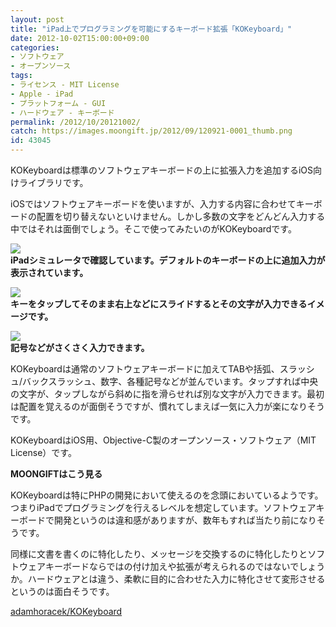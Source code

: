```yaml
---
layout: post
title: "iPad上でプログラミングを可能にするキーボード拡張「KOKeyboard」"
date: 2012-10-02T15:00:00+09:00
categories:
- ソフトウェア
- オープンソース
tags: 
- ライセンス - MIT License
- Apple - iPad
- プラットフォーム - GUI
- ハードウェア - キーボード
permalink: /2012/10/20121002/
catch: https://images.moongift.jp/2012/09/120921-0001_thumb.png
id: 43045
---
```

KOKeyboardは標準のソフトウェアキーボードの上に拡張入力を追加するiOS向けライブラリです。

  

iOSではソフトウェアキーボードを使いますが、入力する内容に合わせてキーボードの配置を切り替えないといけません。しかし多数の文字をどんどん入力する中ではそれは面倒でしょう。そこで使ってみたいのがKOKeyboardです。

  

[![](https://images.moongift.jp/2012/09/Screenshot-2012-09-21-14.42.17_thumb.png)](https://images.moongift.jp/2012/09/Screenshot-2012-09-21-14.42.17.png)  
**iPadシミュレータで確認しています。デフォルトのキーボードの上に追加入力が表示されています。**

  

[![](https://images.moongift.jp/2012/09/120921-0001_thumb.png)](https://images.moongift.jp/2012/09/120921-0001.png)  
**キーをタップしてそのまま右上などにスライドするとその文字が入力できるイメージです。**

  

[![](https://images.moongift.jp/2012/09/Screenshot-2012-09-21-14.43.23_thumb.png)](https://images.moongift.jp/2012/09/Screenshot-2012-09-21-14.43.23.png)  
**記号などがさくさく入力できます。**

  

KOKeyboardは通常のソフトウェアキーボードに加えてTABや括弧、スラッシュ/バックスラッシュ、数字、各種記号などが並んでいます。タップすれば中央の文字が、タップしながら斜めに指を滑らせれば別な文字が入力できます。最初は配置を覚えるのが面倒そうですが、慣れてしまえば一気に入力が楽になりそうです。

  

KOKeyboardはiOS用、Objective-C製のオープンソース・ソフトウェア（MIT License）です。

  
  
  

**MOONGIFTはこう見る**

  

KOKeyboardは特にPHPの開発において使えるのを念頭においているようです。つまりiPadでプログラミングを行えるレベルを想定しています。ソフトウェアキーボードで開発というのは違和感がありますが、数年もすれば当たり前になりそうです。

  

同様に文書を書くのに特化したり、メッセージを交換するのに特化したりとソフトウェアキーボードならではの付け加えや拡張が考えられるのではないでしょうか。ハードウェアとは違う、柔軟に目的に合わせた入力に特化させて変形させるというのは面白そうです。

  

[adamhoracek/KOKeyboard](https://github.com/adamhoracek/KOKeyboard)

